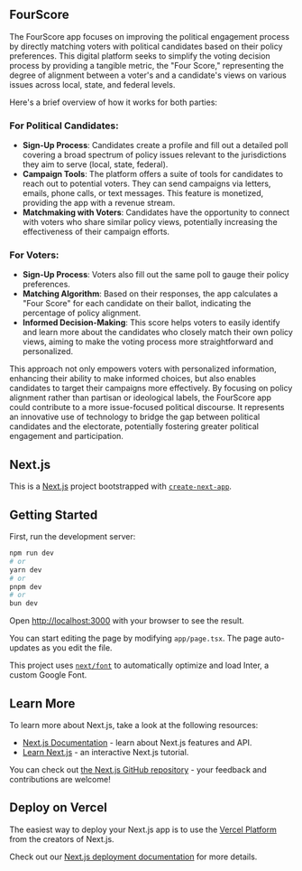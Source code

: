 ## FourScore

The FourScore app focuses on improving the political engagement process by directly matching voters with political candidates based on their policy preferences. This digital platform seeks to simplify the voting decision process by providing a tangible metric, the "Four Score," representing the degree of alignment between a voter's and a candidate's views on various issues across local, state, and federal levels.

Here's a brief overview of how it works for both parties:

### For Political Candidates:

- **Sign-Up Process**: Candidates create a profile and fill out a detailed poll covering a broad spectrum of policy issues relevant to the jurisdictions they aim to serve (local, state, federal).
- **Campaign Tools**: The platform offers a suite of tools for candidates to reach out to potential voters. They can send campaigns via letters, emails, phone calls, or text messages. This feature is monetized, providing the app with a revenue stream.
- **Matchmaking with Voters**: Candidates have the opportunity to connect with voters who share similar policy views, potentially increasing the effectiveness of their campaign efforts.

### For Voters:

- **Sign-Up Process**: Voters also fill out the same poll to gauge their policy preferences.
- **Matching Algorithm**: Based on their responses, the app calculates a "Four Score" for each candidate on their ballot, indicating the percentage of policy alignment.
- **Informed Decision-Making**: This score helps voters to easily identify and learn more about the candidates who closely match their own policy views, aiming to make the voting process more straightforward and personalized.

This approach not only empowers voters with personalized information, enhancing their ability to make informed choices, but also enables candidates to target their campaigns more effectively. By focusing on policy alignment rather than partisan or ideological labels, the FourScore app could contribute to a more issue-focused political discourse. It represents an innovative use of technology to bridge the gap between political candidates and the electorate, potentially fostering greater political engagement and participation.

## Next.js

This is a [Next.js](https://nextjs.org/) project bootstrapped with [`create-next-app`](https://github.com/vercel/next.js/tree/canary/packages/create-next-app).

## Getting Started

First, run the development server:

```bash
npm run dev
# or
yarn dev
# or
pnpm dev
# or
bun dev
```

Open [http://localhost:3000](http://localhost:3000) with your browser to see the result.

You can start editing the page by modifying `app/page.tsx`. The page auto-updates as you edit the file.

This project uses [`next/font`](https://nextjs.org/docs/basic-features/font-optimization) to automatically optimize and load Inter, a custom Google Font.

## Learn More

To learn more about Next.js, take a look at the following resources:

- [Next.js Documentation](https://nextjs.org/docs) - learn about Next.js features and API.
- [Learn Next.js](https://nextjs.org/learn) - an interactive Next.js tutorial.

You can check out [the Next.js GitHub repository](https://github.com/vercel/next.js/) - your feedback and contributions are welcome!

## Deploy on Vercel

The easiest way to deploy your Next.js app is to use the [Vercel Platform](https://vercel.com/new?utm_medium=default-template&filter=next.js&utm_source=create-next-app&utm_campaign=create-next-app-readme) from the creators of Next.js.

Check out our [Next.js deployment documentation](https://nextjs.org/docs/deployment) for more details.
